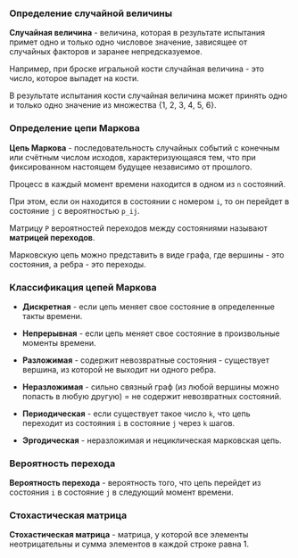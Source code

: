### Определение случайной величины

**Случайная величина** - величина, которая в результате испытания примет одно и только одно числовое значение, зависящее
от случайных факторов и заранее непредсказуемое.

Например, при броске игральной кости случайная величина - это число, которое выпадет на кости.

В результате испытания кости случайная величина может принять одно и только одно значение из множества {1, 2, 3, 4, 5,
6}.

### Определение цепи Маркова

**Цепь Маркова** - последовательность случайных событий с конечным или счётным числом исходов, характеризующаяся тем,
что при фиксированном настоящем будущее независимо от прошлого.

Процесс в каждый момент времени находится в одном из `n` состояний.

При этом, если он находится в состоянии с номером `i`, то он перейдет в состояние `j` с вероятностью `p_ij`.

Матрицу `P` вероятностей переходов между состояниями называют **матрицей переходов**.

Марковскую цепь можно представить в виде графа, где вершины - это состояния, а ребра - это переходы.

### Классификация цепей Маркова

- **Дискретная** - если цепь меняет свое состояние в определенные такты времени.
- **Непрерывная** - если цепь меняет свое состояние в произвольные моменты времени.


- **Разложимая** - содержит невозвратные состояния - существует вершина, из которой не выходит ни одного ребра.
- **Неразложимая** - сильно связный граф (из любой вершины можно попасть в любую другую) = не содержит невозвратных
  состояний.
- **Периодическая** - если существует такое число `k`, что цепь переходит из состояния `i` в состояние `j` через `k`
  шагов.
- **Эргодическая** - неразложимая и нециклическая марковская цепь.

### Вероятность перехода

**Вероятность перехода** - вероятность того, что цепь перейдет из состояния `i` в состояние `j` в следующий момент
времени.

### Стохастическая матрица

**Стохастическая матрица** - матрица, у которой все элементы неотрицательны и сумма элементов в каждой строке равна 1.
